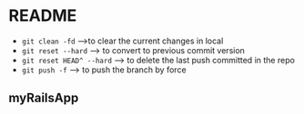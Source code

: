 # README

* `git clean -fd` -->to clear the current changes in local
* `git reset --hard` --> to convert to previous commit version
* `git reset HEAD^ --hard` --> to delete the last push committed in the repo
* `git push -f` --> to push the branch by force


## myRailsApp
